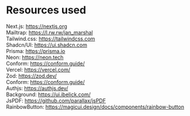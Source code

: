 # Resources used

Next.js: <https://nextjs.org>\
Mailtrap: <https://l.rw.rw/jan_marshal>\
Tailwind.css: <https://tailwindcss.com>\
Shadcn/UI: <https://ui.shadcn.com>\
Prisma: <https://prisma.io>\
Neon: <https://neon.tech>\
Conform: <https://conform.guide/>\
Vercel: <https://vercel.com/>\
Zod: <https://zod.dev/>\
Conform: <https://conform.guide/>\
Authjs: <https://authjs.dev/>\
Background: <https://ui.ibelick.com/>\
JsPDF: <https://github.com/parallax/jsPDF>\
RainbowButton: <https://magicui.design/docs/components/rainbow-button>
